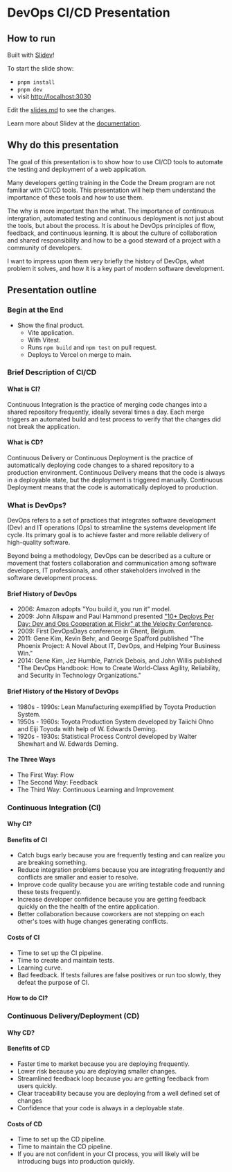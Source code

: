 # DevOps CI/CD Presentation

## How to run

Built with [Slidev](https://github.com/slidevjs/slidev)!

To start the slide show:

- `pnpm install`
- `pnpm dev`
- visit <http://localhost:3030>

Edit the [slides.md](./slides.md) to see the changes.

Learn more about Slidev at the [documentation](https://sli.dev/).

## Why do this presentation

The goal of this presentation is to show how to use CI/CD tools to automate the testing and deployment of a web application.

Many developers getting training in the Code the Dream program are not familiar with CI/CD tools. This presentation will help them understand the importance of these tools and how to use them.

The why is more important than the what. The importance of continuous intergration, automated testing and continuous deployment is not just about the tools, but about the process. It is about he DevOps principles of flow, feedback, and continuous learning. It is about the culture of collaboration and shared responsibility and how to be a good steward of a project with a community of developers.

I want to impress upon them very briefly the history of DevOps, what problem it solves, and how it is a key part of modern software development.

## Presentation outline

### Begin at the End

- Show the final product.
  - Vite application.
  - With Vitest.
  - Runs `npm build` and `npm test` on pull request.
  - Deploys to Vercel on merge to main.

### Brief Description of CI/CD

#### What is CI?

Continuous Integration is the practice of merging code changes into a shared repository frequently, ideally several times a day. Each merge triggers an automated build and test process to verify that the changes did not break the application.

#### What is CD?

Continuous Delivery or Continuous Deployment is the practice of automatically deploying code changes to a shared repository to a production environment. Continuous Delivery means that the code is always in a deployable state, but the deployment is triggered manually. Continuous Deployment means that the code is automatically deployed to production.

### What is DevOps?

DevOps refers to a set of practices that integrates software development (Dev) and IT operations (Ops) to streamline the systems development life cycle. Its primary goal is to achieve faster and more reliable delivery of high-quality software.

Beyond being a methodology, DevOps can be described as a culture or movement that fosters collaboration and communication among software developers, IT professionals, and other stakeholders involved in the software development process.

#### Brief History of DevOps

- 2006: Amazon adopts "You build it, you run it" model.
- 2009: John Allspaw and Paul Hammond presented ["10+ Deploys Per Day: Dev and Ops Cooperation at Flickr" at the Velocity Conference](https://www.youtube.com/watch?v=LdOe18KhtT4).
- 2009: First DevOpsDays conference in Ghent, Belgium.
- 2011: Gene Kim, Kevin Behr, and George Spafford published "The Phoenix Project: A Novel About IT, DevOps, and Helping Your Business Win."
- 2014: Gene Kim, Jez Humble, Patrick Debois, and John Willis published "The DevOps Handbook: How to Create World-Class Agility, Reliability, and Security in Technology Organizations."

#### Brief History of the History of DevOps

- 1980s - 1990s: Lean Manufacturing exemplified by Toyota Production System.
- 1950s - 1960s: Toyota Production System developed by Taiichi Ohno and Eiji Toyoda with help of W. Edwards Deming.
- 1920s - 1930s: Statistical Process Control developed by Walter Shewhart and W. Edwards Deming.

#### The Three Ways

- The First Way: Flow
- The Second Way: Feedback
- The Third Way: Continuous Learning and Improvement

### Continuous Integration (CI)

#### Why CI?

#### Benefits of CI

- Catch bugs early because you are frequently testing and can realize you are breaking something.
- Reduce integration problems because you are integrating frequently and conflicts are smaller and easier to resolve.
- Improve code quality because you are writing testable code and running these tests frequently.
- Increase developer confidence because you are getting feedback quickly on the the health of the entire application.
- Better collaboration because coworkers are not stepping on each other's toes with huge changes generating conflicts.

#### Costs of CI

- Time to set up the CI pipeline.
- Time to create and maintain tests.
- Learning curve.
- Bad feedback. If tests failures are false positives or run too slowly, they defeat the purpose of CI.

#### How to do CI?

### Continuous Delivery/Deployment (CD)

#### Why CD?

#### Benefits of CD

- Faster time to market because you are deploying frequently.
- Lower risk because you are deploying smaller changes.
- Streamlined feedback loop because you are getting feedback from users quickly.
- Clear traceability because you are deploying from a well defined set of changes
- Confidence that your code is always in a deployable state.

#### Costs of CD

- Time to set up the CD pipeline.
- Time to maintain the CD pipeline.
- If you are not confident in your CI process, you will likely will be introducing bugs into production quickly.
